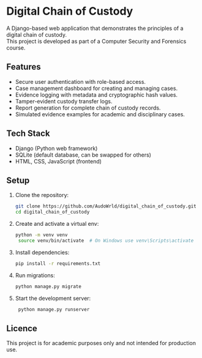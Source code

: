 # Digital Chain of Custody

A Django-based web application that demonstrates the principles of a digital chain of custody.  
This project is developed as part of a Computer Security and Forensics course.

## Features
- Secure user authentication with role-based access.
- Case management dashboard for creating and managing cases.
- Evidence logging with metadata and cryptographic hash values.
- Tamper-evident custody transfer logs.
- Report generation for complete chain of custody records.
- Simulated evidence examples for academic and disciplinary cases.

## Tech Stack
- Django (Python web framework)
- SQLite (default database, can be swapped for others)
- HTML, CSS, JavaScript (frontend)

## Setup
1. Clone the repository:
   ```bash
   git clone https://github.com/AudoWrld/digital_chain_of_custody.git
   cd digital_chain_of_custody
   ```

2. Create and activate a virtual env:
   ```bash
   python -m venv venv
    source venv/bin/activate  # On Windows use venv\Scripts\activate
    ```

3. Install dependencies:
   ```bash
   pip install -r requirements.txt
   ```

4. Run migrations:
   ```bash
   python manage.py migrate
   ```

5. Start the development server:
   ```bash
    python manage.py runserver
    ```


## Licence
This project is for academic purposes only and not intended for production use.
